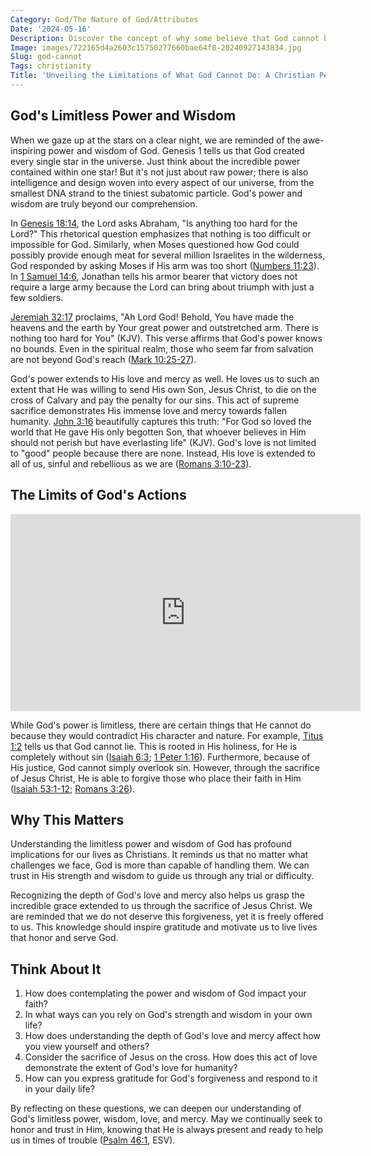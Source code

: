 ```yaml
---
Category: God/The Nature of God/Attributes
Date: '2024-05-16'
Description: Discover the concept of why some believe that God cannot be proven scientifically. Explore the philosophical and theological perspectives in this compelling article.
Image: images/722165d4a2603c15750277660bae64f8-20240927143834.jpg
Slug: god-cannot
Tags: christianity
Title: 'Unveiling the Limitations of What God Cannot Do: A Christian Perspective'
---
```


## God's Limitless Power and Wisdom

When we gaze up at the stars on a clear night, we are reminded of the awe-inspiring power and wisdom of God. Genesis 1 tells us that God created every single star in the universe. Just think about the incredible power contained within one star! But it's not just about raw power; there is also intelligence and design woven into every aspect of our universe, from the smallest DNA strand to the tiniest subatomic particle. God's power and wisdom are truly beyond our comprehension.

In [Genesis 18:14](https://www.bibleref.com/Genesis/18/Genesis-18-14.html), the Lord asks Abraham, "Is anything too hard for the Lord?" This rhetorical question emphasizes that nothing is too difficult or impossible for God. Similarly, when Moses questioned how God could possibly provide enough meat for several million Israelites in the wilderness, God responded by asking Moses if His arm was too short ([Numbers 11:23](https://www.bibleref.com/Numbers/11/Numbers-11-23.html)). In [1 Samuel 14:6](https://www.bibleref.com/1-Samuel/14/1-Samuel-14-6.html), Jonathan tells his armor bearer that victory does not require a large army because the Lord can bring about triumph with just a few soldiers. 

[Jeremiah 32:17](https://www.bibleref.com/Jeremiah/32/Jeremiah-32-17.html) proclaims, "Ah Lord God! Behold, You have made the heavens and the earth by Your great power and outstretched arm. There is nothing too hard for You" (KJV). This verse affirms that God's power knows no bounds. Even in the spiritual realm, those who seem far from salvation are not beyond God's reach ([Mark 10:25-27](https://www.bibleref.com/Mark/10/Mark-10-25.html)).

God's power extends to His love and mercy as well. He loves us to such an extent that He was willing to send His own Son, Jesus Christ, to die on the cross of Calvary and pay the penalty for our sins. This act of supreme sacrifice demonstrates His immense love and mercy towards fallen humanity. [John 3:16](https://www.bibleref.com/John/3/John-3-16.html) beautifully captures this truth: "For God so loved the world that He gave His only begotten Son, that whoever believes in Him should not perish but have everlasting life" (KJV). God's love is not limited to "good" people because there are none. Instead, His love is extended to all of us, sinful and rebellious as we are ([Romans 3:10-23](https://www.bibleref.com/Romans/3/Romans-3-10.html)).

## The Limits of God's Actions


<iframe width="560" height="315" src="https://www.youtube.com/embed/5MChgCghLJg" frameborder="0" allow="autoplay; encrypted-media" allowfullscreen></iframe>


While God's power is limitless, there are certain things that He cannot do because they would contradict His character and nature. For example, [Titus 1:2](https://www.bibleref.com/Titus/1/Titus-1-2.html) tells us that God cannot lie. This is rooted in His holiness, for He is completely without sin ([Isaiah 6:3](https://www.bibleref.com/Isaiah/6/Isaiah-6-3.html); [1 Peter 1:16](https://www.bibleref.com/1-Peter/1/1-Peter-1-16.html)). Furthermore, because of His justice, God cannot simply overlook sin. However, through the sacrifice of Jesus Christ, He is able to forgive those who place their faith in Him ([Isaiah 53:1-12](https://www.bibleref.com/Isaiah/53/Isaiah-53-1.html); [Romans 3:26](https://www.bibleref.com/Romans/3/Romans-3-26.html)).

## Why This Matters

Understanding the limitless power and wisdom of God has profound implications for our lives as Christians. It reminds us that no matter what challenges we face, God is more than capable of handling them. We can trust in His strength and wisdom to guide us through any trial or difficulty.

Recognizing the depth of God's love and mercy also helps us grasp the incredible grace extended to us through the sacrifice of Jesus Christ. We are reminded that we do not deserve this forgiveness, yet it is freely offered to us. This knowledge should inspire gratitude and motivate us to live lives that honor and serve God.

## Think About It

1. How does contemplating the power and wisdom of God impact your faith?
2. In what ways can you rely on God's strength and wisdom in your own life?
3. How does understanding the depth of God's love and mercy affect how you view yourself and others?
4. Consider the sacrifice of Jesus on the cross. How does this act of love demonstrate the extent of God's love for humanity?
5. How can you express gratitude for God's forgiveness and respond to it in your daily life?

By reflecting on these questions, we can deepen our understanding of God's limitless power, wisdom, love, and mercy. May we continually seek to honor and trust in Him, knowing that He is always present and ready to help us in times of trouble ([Psalm 46:1](https://www.bibleref.com/Psalm/46/Psalm-46-1.html), ESV).